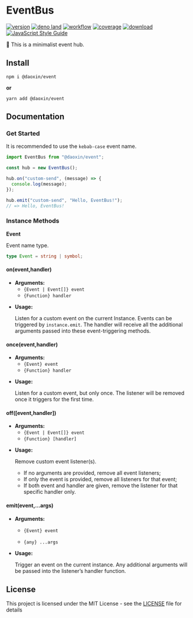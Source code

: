 # EventBus

[![version](https://img.shields.io/github/v/release/dao-projects/daoxin)](https://www.npmjs.com/package/@daoxin/event) [![deno land](http://img.shields.io/badge/available%20on-deno.land/x-lightgrey.svg?logo=deno&labelColor=black&color=blue)](https://deno.land/x/event_hub) [![workflow](https://github.com/dao-projects/daoxin/actions/workflows/ci.yml/badge.svg)](https://github.com/dao-projects/daoxin/actions) [![coverage](coverage/badge.svg)](coverage/coverage-summary.json) [![download](https://img.shields.io/npm/dt/@daoxin/event)](https://www.npmjs.com/package/@daoxin/event) [![JavaScript Style Guide](https://img.shields.io/badge/code_style-standard-brightgreen.svg)](https://standardjs.com)

🚌 This is a minimalist event hub.

## Install

```shell
npm i @daoxin/event
```

**or**

```shell
yarn add @daoxin/event
```

## Documentation

### Get Started

It is recommended to use the `kebab-case` event name.

```js
import EventBus from "@daoxin/event";

const hub = new EventBus();

hub.on("custom-send", (message) => {
  console.log(message);
});

hub.emit("custom-send", "Hello, EventBus!");
// => Hello, EventBus!
```

### Instance Methods

**Event**

Event name type.

```typescript
type Event = string | symbol;
```

#### on(event,handler)

- **Arguments:**
  - `{Event | Event[]} event`
  - `{Function} handler`

* **Usage:**

  Listen for a custom event on the current Instance. Events can be triggered by `instance.emit`. The handler will receive all the additional arguments passed into these event-triggering methods.

#### once(event,handler)

- **Arguments:**
  - `{Event} event`
  - `{Function} handler`

* **Usage:**

  Listen for a custom event, but only once. The listener will be removed once it triggers for the first time.

#### off([event,handler])

- **Arguments:**
  - `{Event | Event[]} event`
  - `{Function} [handler]`

* **Usage:**

  Remove custom event listener(s).

  - If no arguments are provided, remove all event listeners;
  - If only the event is provided, remove all listeners for that event;
  - If both event and handler are given, remove the listener for that specific handler only.

#### emit(event,...args)

- **Arguments:**

  - `{Event} event`

  - `{any} ...args`

* **Usage:**

  Trigger an event on the current instance. Any additional arguments will be passed into the listener’s handler function.

## License

This project is licensed under the MIT License - see the [LICENSE](https://github.com/dao-projects/daoxin/blob/main/LICENSE) file for details
